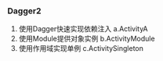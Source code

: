 ### Dagger2

1. 使用Dagger快速实现依赖注入 a.ActivityA
2. 使用Module提供对象实例 b.ActivityModule
3. 使用作用域实现单例 c.ActivitySingleton


